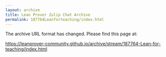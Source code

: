 ```yaml
---
layout: archive
title: Lean Prover Zulip Chat Archive
permalink: 187764Leanforteaching/index.html
---
```


The archive URL format has changed. Please find this page at:

<https://leanprover-community.github.io/archive/stream/187764-Lean-for-teaching/index.html>